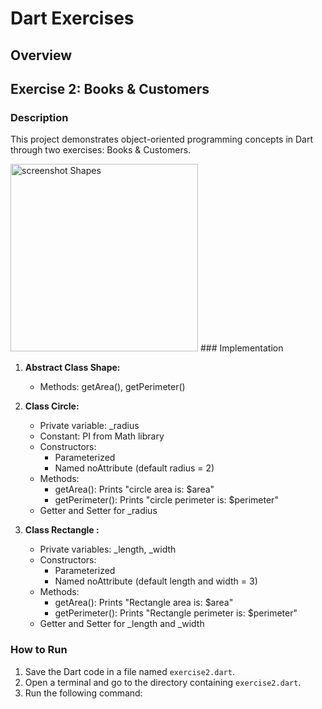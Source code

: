 # Dart Exercises

## Overview

## Exercise 2: Books & Customers

### Description
This project demonstrates object-oriented programming concepts in Dart through two exercises:   Books & Customers.


<img src="image/Screenshot 2.png" alt="screenshot Shapes " width="300" />
### Implementation

1. **Abstract Class Shape:**
   - Methods: getArea(), getPerimeter()

2. **Class Circle:**
   - Private variable: _radius
   - Constant: PI from Math library
   - Constructors: 
     - Parameterized
     - Named noAttribute (default radius = 2)
   - Methods: 
     - getArea(): Prints "circle area is: \$area"
     - getPerimeter(): Prints "circle perimeter is: \$perimeter"
   - Getter and Setter for _radius

3. **Class Rectangle :**
   - Private variables: _length, _width
   - Constructors: 
     - Parameterized
     - Named noAttribute (default length and width = 3)
   - Methods: 
     - getArea(): Prints "Rectangle area is: \$area"
     - getPerimeter(): Prints "Rectangle perimeter is: \$perimeter"
   - Getter and Setter for _length and _width

### How to Run

1. Save the Dart code in a file named `exercise2.dart`.
2. Open a terminal and go to the directory containing `exercise2.dart`.
3. Run the following command: